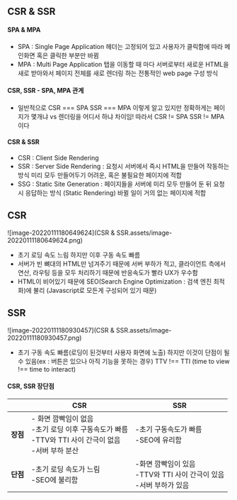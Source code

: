 ## CSR & SSR



#### SPA & MPA

* SPA : Single Page Application
  헤더는 고정되어 있고 사용자가 클릭함에 따라
  메인화면 혹은 클릭한 부분만 바뀜
* MPA : Multi Page Application
  탭을 이동할 때 마다 서버로부터 새로운 HTML을
  새로 받아와서 페이지 전체를 새로 렌더링 하는
  전통적인 web page 구성 방식



#### CSR, SSR - SPA, MPA 관계

* 일반적으로
  CSR === SPA 	SSR === MPA
  이렇게 알고 있지만
  정확하게는 페이지가 몇개냐 vs 렌더링을
  어디서 하냐 차이임!
  따라서
  CSR != SPA	SSR != MPA
  이다



#### CSR & SSR

* CSR : Client Side Rendering
* SSR : Server Side Rendering : 요청시 서버에서 즉시 HTML을 만들어 작동하는 방식
                                                      미리 모두 만들어두기 어려운, 혹은 불필요한 페이지에 적합
* SSG : Static Site Generation : 페이지들을 서버에 미리 모두 만들어 둔 뒤 요청시 응답하는 방식
  (Static Rendering)                    바뀔 일이 거의 없는 페이지에 적합





## CSR

![image-20220111180649624](CSR & SSR.assets/image-20220111180649624.png)

* 초기 로딩 속도 느림
  하지만 이후 구동 속도 빠름
* 서버가 빈 뼈대의 HTML만 넘겨주기 때문에
  서버 부하가 적고, 클라이언트 측에서 연산, 라우팅 등을
  모두 처리하기 때문에 반응속도가 빨라 UX가 우수함
* HTML이 비어있기 때문에 SEO(Search Engine Optimization : 검색 엔진 최적화)에 불리
  (Javascript로 모든게 구성되어 있기 때문)

## SSR

![image-20220111180930457](CSR & SSR.assets/image-20220111180930457.png)

* 초기 구동 속도 빠름(로딩이 된것부터 사용자 화면에 노출)
  하지만 이것이 단점이 될 수 있음(ex : 버튼은 있으나 아직 기능을 못하는 경우)
  TTV !== TTI   (time to view !== time to interact)





#### CSR, SSR 장단점

|          | CSR                                                          | SSR                                                          |
| -------- | ------------------------------------------------------------ | ------------------------------------------------------------ |
| **장점** | - 화면 깜빡임이 없음<br />-초기 로딩 이후 구동속도가 빠름<br />-TTV와 TTI 사이 간극이 없음<br />-서버 부하 분산 | -초기 구동속도가 빠름<br />-SEO에 유리함                     |
| **단점** | -초기 로딩 속도가 느림<br />-SEO에 불리함                    | -화면 깜빡임이 있음<br />-TTV와 TTI 사이 간극이 있음<br />-서버 부하가 있음 |

